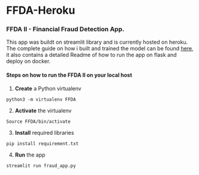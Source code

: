 # FFDA-Heroku
### FFDA II - Financial Fraud Detection App.
This app was buildt on streamlit library and is currently hosted on heroku. The complete guide on how i built and trained the model can be found [here](https://github.com/Josiah-Jovido/Fraud_detection), it also contains a detailed Readme of how to run the app on flask and deploy on docker.

#### Steps on how to run the FFDA II on your local host

1. **Create** a Python virtualenv
```
python3 -m virtualenv FFDA
```
2. **Activate** the virtualenv
```
Source FFDA/bin/activate
```
3. **Install** required libraries
```
pip install requirement.txt
```
4. **Run** the app
```
streamlit run fraud_app.py
```
